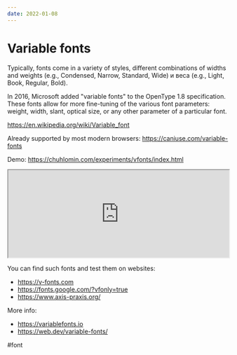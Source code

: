 ```yaml
---
date: 2022-01-08
---
```


# Variable fonts

Typically, fonts come in a variety of styles,
different combinations of widths and weights (e.g., Condensed, Narrow, Standard, Wide)
и веса (e.g., Light, Book, Regular, Bold).

In 2016, Microsoft added "variable fonts" to the OpenType 1.8 specification.
These fonts allow for more fine-tuning of the various font parameters:
weight, width, slant, optical size,
or any other parameter of a particular font.

https://en.wikipedia.org/wiki/Variable_font

Already supported by most modern browsers:
https://caniuse.com/variable-fonts

Demo: https://chuhlomin.com/experiments/vfonts/index.html  

<iframe
        src="https://chuhlomin.com/experiments/vfonts/index.html"
    width="100%"
    height="200px">
</iframe>

You can find such fonts and test them on websites:

* https://v-fonts.com
* https://fonts.google.com/?vfonly=true
* https://www.axis-praxis.org/

More info:

* https://variablefonts.io
* https://web.dev/variable-fonts/

#font
